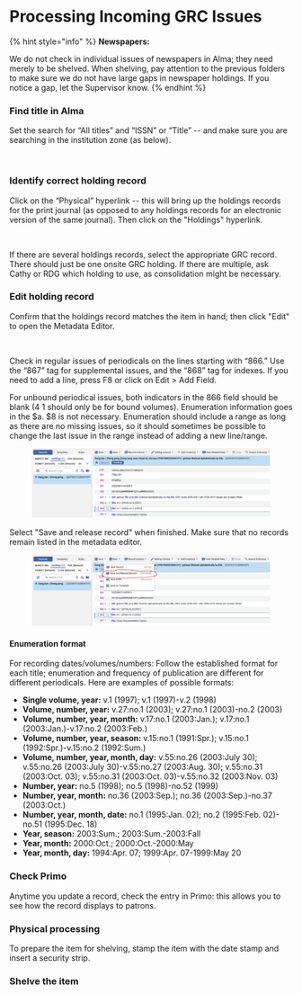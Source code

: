 # Processing Incoming GRC Issues

{% hint style="info" %}
**Newspapers:**

We do not check in individual issues of newspapers in Alma; they need merely to be shelved. When shelving, pay attention to the previous folders to make sure we do not have large gaps in newspaper holdings. If you notice a gap, let the Supervisor know.
{% endhint %}

### Find title in Alma

Set the search for “All titles” and “ISSN” or “Title” -- and make sure you are searching in the institution zone (as below).

<figure><img src="https://lh4.googleusercontent.com/9d3MeMwny-YJxc_q3njq7AZBbXdn8rrCpyof6ZSnPteEmXZ132nnGya5yth34zFz_9xMR8vf_xtVyF6DinPls7qu4QA5pSfLywCP3_vIMeZ_ejEnV22IuhECicte4DEB8oX6a_FB-ED0yjAm_SeFXoBy5nZhkLuVv9nSiXoG9-PxRX6P8gVwfwz1" alt=""><figcaption></figcaption></figure>

### Identify correct holding record

Click on the “Physical” hyperlink -- this will bring up the holdings records for the print journal (as opposed to any holdings records for an electronic version of the same journal). Then click on the "Holdings" hyperlink.

<figure><img src="https://lh4.googleusercontent.com/bp1NvX5CPVTcBpcc27zdvCdvHOoY08PaliGaVAx5QYBO3dEG1R1KIsjuqUzZm2GpjIAUIij2Rby5N7ozKeWYuJT8WTF6PoWVT5JhujfSjIFBIqFM14f5gdrPEh23VE3I4F7HnWxU-XKpSinC3zF1rrbqzDzw4m9nx-rgqZvPl9i22yH1P4pPbT1Y" alt=""><figcaption></figcaption></figure>

If there are several holdings records, select the appropriate GRC record. There should just be one onsite GRC holding. If there are multiple, ask Cathy or RDG which holding to use, as consolidation might be necessary.

### Edit holding record

Confirm that the holdings record matches the item in hand; then click "Edit" to open the Metadata Editor.

<figure><img src="https://lh4.googleusercontent.com/2F3pda-L7IZXAezhMPrOlNNMv0jYV2RKekW6lq2y0BYcRhUqZc1kW9JPCGXkFA137jpJQ2ioRUVheD6J0DDEO8pDpcc72uuwe1KqtzI7xrgJEIX-PlKmxMKgj3o0zTv01WfVdOL8QAURK07wzLVLP73RtbFufrTvAVXAhB5BDBVL5jXqXFZVRmBv" alt=""><figcaption></figcaption></figure>

Check in regular issues of periodicals on the lines starting with “866.” Use the “867” tag for supplemental issues, and the “868” tag for indexes. If you need to add a line, press F8 or click on Edit > Add Field.

For unbound periodical issues, both indicators in the 866 field should be blank (4 1 should only be for bound volumes). Enumeration information goes in the $a. $8 is not necessary. Enumeration should include a range as long as there are no missing issues, so it should sometimes be possible to change the last issue in the range instead of adding a new line/range.

<figure><img src="../../../.gitbook/assets/image (1).png" alt=""><figcaption></figcaption></figure>

Select "Save and release record" when finished. Make sure that no records remain listed in the metadata editor.

<figure><img src="../../../.gitbook/assets/image (4).png" alt=""><figcaption></figcaption></figure>

#### Enumeration format

For recording dates/volumes/numbers: Follow the established format for each title; enumeration and frequency of publication are different for different periodicals. Here are examples of possible formats:

* **Single volume, year:** v.1 (1997); v.1 (1997)-v.2 (1998)
* **Volume, number, year:** v.27:no.1 (2003); v.27:no.1 (2003)-no.2 (2003)
* **Volume, number, year, month:** v.17:no.1 (2003:Jan.); v.17:no.1 (2003:Jan.)-v.17:no.2 (2003:Feb.)
* **Volume, number, year, season:** v.15:no.1 (1991:Spr.); v.15:no.1 (1992:Spr.)-v.15:no.2 (1992:Sum.)
* **Volume, number, year, month, day:** v.55:no.26 (2003:July 30); v.55:no.26 (2003:July 30)-v.55:no.27 (2003:Aug. 30); v.55:no.31 (2003:Oct. 03); v.55:no.31 (2003:Oct. 03)-v.55:no.32 (2003:Nov. 03)
* **Number, year:** no.5 (1998); no.5 (1998)-no.52 (1999)
* **Number, year, month:** no.36 (2003:Sep.); no.36 (2003:Sep.)-no.37 (2003:Oct.)
* **Number, year, month, date:** no.1 (1995:Jan. 02); no.2 (1995:Feb. 02)-no.51 (1995:Dec. 18)
* **Year, season:** 2003:Sum.; 2003:Sum.-2003:Fall
* **Year, month:** 2000:Oct.; 2000:Oct.-2000:May
* **Year, month, day:** 1994:Apr. 07; 1999:Apr. 07-1999:May 20

### Check Primo

Anytime you update a record, check the entry in Primo: this allows you to see how the record displays to patrons.

### Physical processing

To prepare the item for shelving, stamp the item with the date stamp and insert a security strip.

### Shelve the item
